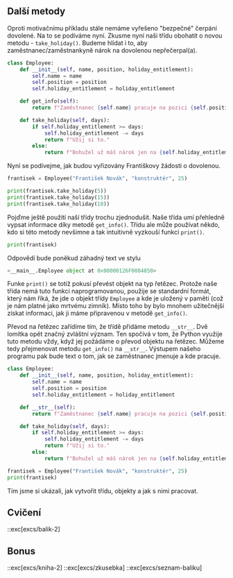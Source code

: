## Další metody

Oproti motivačnímu příkladu stále nemáme vyřešeno "bezpečné" čerpání dovolené. Na to se podíváme nyní. Zkusme nyní naši třídu obohatit o novou metodu - `take_holiday()`. Budeme hlídat i to, aby zaměstnanec/zaměstnankyně nárok na dovolenou nepřečerpal(a).

```py
class Employee:
    def __init__(self, name, position, holiday_entitlement):
        self.name = name
        self.position = position
        self.holiday_entitlement = holiday_entitlement

    def get_info(self):
        return f"Zaměstnanec {self.name} pracuje na pozici {self.position}."

    def take_holiday(self, days):
        if self.holiday_entitlement >= days:
            self.holiday_entitlement -= days
            return f"Užij si to."
        else:
            return f"Bohužel už máš nárok jen na {self.holiday_entitlement} dní."
```

Nyní se podívejme, jak budou vyřizovány Františkovy žádosti o dovolenou.

```py
frantisek = Employee("František Novák", "konstruktér", 25)

print(frantisek.take_holiday(5))
print(frantisek.take_holiday(15))
print(frantisek.take_holiday(10))
```

Pojďme ještě použití naší třídy trochu zjednodušit. Naše třída umí přehledně vypsat informace díky metodě `get_info()`. Třídu ale může používat někdo, kdo si této metody nevšimne a tak intuitivně vyzkouší funkci `print()`.

```python
print(frantisek)
```

Odpovědí bude poněkud záhadný text ve stylu

```python
<__main__.Employee object at 0x00000126F0084850>
```

Funke `print()` se totiž pokusí převést objekt na typ řetězec. Protože naše třída nemá tuto funkci naprogramovanou, použije se standardní formát, který nám říká, že jde o objekt třídy `Employee` a kde je uložený v paměti (což je nám platné jako mrtvému zimník). Místo toho by bylo mnohem užitečnější získat informaci, jak ji máme připravenou v metodě `get_info()`.

Převod na řetězec zařídíme tím, že třídě přidáme metodu `__str__`. Dvě lomítka opět značný zvláštní význam. Ten spočívá v tom, že Python využije tuto metodu vždy, když jej požádáme o převod objektu na řetězec. Můžeme tedy přejmenovat metodu `get_info()` na `__str__`. Výstupem našeho programu pak bude text o tom, jak se zaměstnanec jmenuje a kde pracuje.

```py
class Employee:
    def __init__(self, name, position, holiday_entitlement):
        self.name = name
        self.position = position
        self.holiday_entitlement = holiday_entitlement

    def __str__(self):
        return f"Zaměstnanec {self.name} pracuje na pozici {self.position}."

    def take_holiday(self, days):
        if self.holiday_entitlement >= days:
            self.holiday_entitlement -= days
            return f"Užij si to."
        else:
            return f"Bohužel už máš nárok jen na {self.holiday_entitlement} dní."

frantisek = Employee("František Novák", "konstruktér", 25)
print(frantisek)
```

Tím jsme si ukázali, jak vytvořit třídu, objekty a jak s nimi pracovat.

## Cvičení

::exc[excs/balik-2]

## Bonus

::exc[excs/kniha-2]
::exc[excs/zkusebka]
::exc[excs/seznam-baliku]
